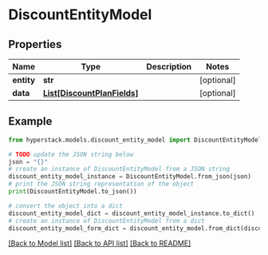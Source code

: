 # DiscountEntityModel


## Properties

Name | Type | Description | Notes
------------ | ------------- | ------------- | -------------
**entity** | **str** |  | [optional] 
**data** | [**List[DiscountPlanFields]**](DiscountPlanFields.md) |  | [optional] 

## Example

```python
from hyperstack.models.discount_entity_model import DiscountEntityModel

# TODO update the JSON string below
json = "{}"
# create an instance of DiscountEntityModel from a JSON string
discount_entity_model_instance = DiscountEntityModel.from_json(json)
# print the JSON string representation of the object
print(DiscountEntityModel.to_json())

# convert the object into a dict
discount_entity_model_dict = discount_entity_model_instance.to_dict()
# create an instance of DiscountEntityModel from a dict
discount_entity_model_form_dict = discount_entity_model.from_dict(discount_entity_model_dict)
```
[[Back to Model list]](../README.md#documentation-for-models) [[Back to API list]](../README.md#documentation-for-api-endpoints) [[Back to README]](../README.md)


